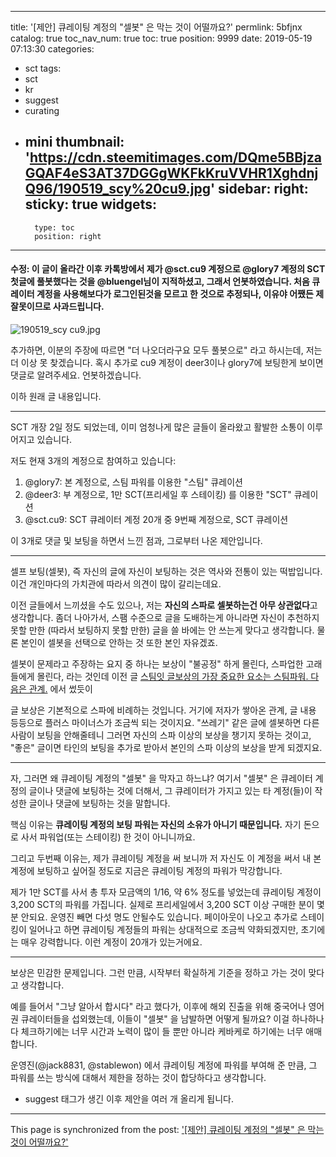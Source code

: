 
---
title: '[제안] 큐레이팅 계정의 "셀봇" 은 막는 것이 어떨까요?'
permlink: 5bfjnx
catalog: true
toc_nav_num: true
toc: true
position: 9999
date: 2019-05-19 07:13:30
categories:
- sct
tags:
- sct
- kr
- suggest
- curating
- mini
thumbnail: 'https://cdn.steemitimages.com/DQme5BBjzaGQAF4eS3AT37DGGgWKFkKruVVHR1XghdnjQ96/190519_scy%20cu9.jpg'
sidebar:
    right:
        sticky: true
widgets:
    -
        type: toc
        position: right
---


#### 수정: 이 글이 올라간 이후 카톡방에서 제가 @sct.cu9 계정으로 @glory7 계정의 SCT 첫글에 풀봇했다는 것을 @bluengel님이 지적하셨고, 그래서 언봇하였습니다. 처음 큐레이터 계정을 사용해보다가 로그인된것을 모르고 한 것으로 추정되나, 이유야 어쨌든 제 잘못이므로 사과드립니다.

![190519_scy cu9.jpg](https://cdn.steemitimages.com/DQme5BBjzaGQAF4eS3AT37DGGgWKFkKruVVHR1XghdnjQ96/190519_scy%20cu9.jpg)
<br>

추가하면, 이분의 주장에 따르면 "더 나오더라구요 모두 풀봇으로" 라고 하시는데, 저는 더 이상 못 찾겠습니다. 혹시 추가로 cu9 계정이 deer3이나 glory7에 보팅한게 보이면 댓글로 알려주세요. 언봇하겠습니다.

이하 원래 글 내용입니다.

---

SCT 개장 2일 정도 되었는데, 이미 엄청나게 많은 글들이 올라왔고 활발한 소통이 이루어지고 있습니다. 

저도 현재 3개의 계정으로 참여하고 있습니다:

1. @glory7: 본 계정으로, 스팀 파워를 이용한 "스팀" 큐레이션
2. @deer3: 부 계정으로, 1만 SCT(프리세일 후 스테이킹) 를 이용한 "SCT" 큐레이션
3. @sct.cu9: SCT 큐레이터 계정 20개 중 9번째 계정으로, SCT 큐레이션

이 3개로 댓글 및 보팅을 하면서 느낀 점과, 그로부터 나온 제안입니다.

---

셀프 보팅(셀봇), 즉 자신의 글에 자신이 보팅하는 것은 역사와 전통이 있는 떡밥입니다. 이건 개인마다의 가치관에 따라서 의견이 많이 갈리는데요.

이전 글들에서 느끼셨을 수도 있으나, 저는 **자신의 스파로 셀봇하는건 아무 상관없다**고 생각합니다. 좀더 나아가서, 스팸 수준으로 글을 도배하는게 아니라면 자신이 추천하지 못할 만한 (따라서 보팅하지 못할 만한) 글을 쓸 바에는 안 쓰는게 맞다고 생각합니다. 물론 본인이 셀봇을 선택으로 안하는 것 또한 본인 자유겠죠.

셀봇이 문제라고 주장하는 요지 중 하나는 보상이 "불공정" 하게 몰린다, 스파업한 고래들에게 몰린다, 라는 것인데  이전 글 [스팀잇 글보상의 가장 중요한 요소는 스팀파워. 다음은 관계.](https://steemit.com/sct/@glory7/54rayw) 에서 썼듯이 

글 보상은 기본적으로 스파에 비례하는 것입니다. 거기에 저자가 쌓아온 관계, 글 내용 등등으로 플러스 마이너스가 조금씩 되는 것이지요. "쓰레기" 같은 글에 셀봇하면 다른 사람이 보팅을 안해줄테니 그러면 자신의 스파 이상의 보상을 챙기지 못하는 것이고, "좋은" 글이면 타인의 보팅을 추가로 받아서 본인의 스파 이상의 보상을 받게 되겠지요.

---

자, 그러면 왜 큐레이팅 계정의 "셀봇" 을 막자고 하느냐? 여기서 "셀봇" 은 큐레이터 계정의 글이나 댓글에 보팅하는 것에 더해서, 그 큐레이터가 가지고 있는 타 계정(들)이 작성한 글이나 댓글에 보팅하는 것을 말합니다.

핵심 이유는 **큐레이팅 계정의 보팅 파워는 자신의 소유가 아니기 때문입니다.** 자기 돈으로 사서 파워업(또는 스테이킹) 한 것이 아니니까요. 

그리고 두번째 이유는, 제가 큐레이팅 계정을 써 보니까 저 자신도 이 계정을 써서 내 본계정에 보팅하고 싶어질 정도로 지금은 큐레이팅 계정의 파워가 막강합니다. 

제가 1만 SCT를 사서 총 투자 모금액의 1/16, 약 6% 정도를 넣었는데 큐레이팅 계정이 3,200 SCT의 파워를 가집니다. 실제로 프리세일에서 3,200 SCT 이상 구매한 분이 몇 분 안되요. 운영진 빼면 다섯 명도 안될수도 있습니다. 페이아웃이 나오고 추가로 스테이킹이 일어나고 하면 큐레이팅 계정들의 파워는 상대적으로 조금씩 약화되겠지만, 초기에는 매우 강력합니다. 이런 계정이 20개가 있는거에요. 

---

보상은 민감한 문제입니다. 그런 만큼, 시작부터 확실하게 기준을 정하고 가는 것이 맞다고 생각합니다. 

예를 들어서 "그냥 알아서 합시다" 라고 했다가, 이후에 해외 진출을 위해 중국어나 영어권 큐레이터들을 섭외했는데, 이들이 "셀봇" 을 남발하면 어떻게 될까요? 이걸 하나하나 다 체크하기에는 너무 시간과 노력이 많이 들 뿐만 아니라 케바케로 하기에는 너무 애매합니다.

운영진(@jack8831, @stablewon) 에서 큐레이팅 계정에 파워를 부여해 준 만큼, 그 파워를 쓰는 방식에 대해서 제한을 정하는 것이 합당하다고 생각합니다.

* suggest 태그가 생긴 이후 제안을 여러 개 올리게 됩니다.

- - -

This page is synchronized from the post: ['[제안] 큐레이팅 계정의 "셀봇" 은 막는 것이 어떨까요?'](https://steemit.com/@glory7/5bfjnx)
